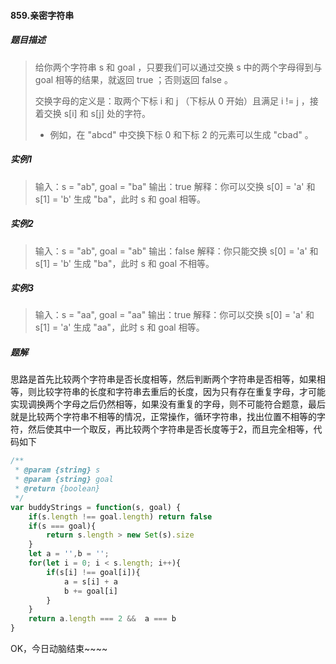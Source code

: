 #### 859.亲密字符串

##### 题目描述

> 给你两个字符串 s 和 goal ，只要我们可以通过交换 s 中的两个字母得到与 goal 相等的结果，就返回 true ；否则返回 false 。
>
> 交换字母的定义是：取两个下标 i 和 j （下标从 0 开始）且满足 i != j ，接着交换 s[i] 和 s[j] 处的字符。
>
> - 例如，在 "abcd" 中交换下标 0 和下标 2 的元素可以生成 "cbad" 。

##### 实例1

> 输入：s = "ab", goal = "ba"
> 输出：true
> 解释：你可以交换 s[0] = 'a' 和 s[1] = 'b' 生成 "ba"，此时 s 和 goal 相等。

##### 实例2

> 输入：s = "ab", goal = "ab"
> 输出：false
> 解释：你只能交换 s[0] = 'a' 和 s[1] = 'b' 生成 "ba"，此时 s 和 goal 不相等。

##### 实例3

> 输入：s = "aa", goal = "aa"
> 输出：true
> 解释：你可以交换 s[0] = 'a' 和 s[1] = 'a' 生成 "aa"，此时 s 和 goal 相等。

##### 题解

思路是首先比较两个字符串是否长度相等，然后判断两个字符串是否相等，如果相等，则比较字符串的长度和字符串去重后的长度，因为只有存在重复字母，才可能实现调换两个字母之后仍然相等，如果没有重复的字母，则不可能符合题意，最后就是比较两个字符串不相等的情况，正常操作，循环字符串，找出位置不相等的字符，然后使其中一个取反，再比较两个字符串是否长度等于2，而且完全相等，代码如下

```js
/**
 * @param {string} s
 * @param {string} goal
 * @return {boolean}
 */
var buddyStrings = function(s, goal) {
    if(s.length !== goal.length) return false
    if(s === goal){
        return s.length > new Set(s).size
    }
    let a = '',b = '';
    for(let i = 0; i < s.length; i++){
        if(s[i] !== goal[i]){
            a = s[i] + a
            b += goal[i]
        }
    }
    return a.length === 2 &&  a === b
}
```

OK，今日动脑结束~~~~